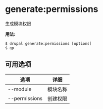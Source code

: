 # generate:permissions
生成模块权限

**用法:**
```
$ drupal generate:permissions [options] 
$ gp  
```

## 可用选项
选项 | 详细
-------|-------------
--module | 模块名称
--permissions | 创建权限
